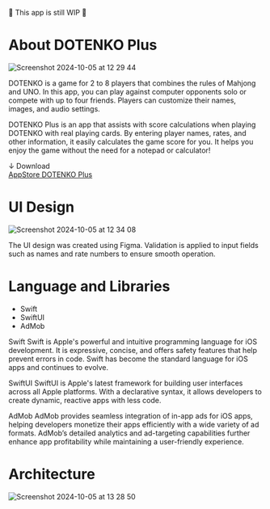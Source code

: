🔨 This app is still WIP 🔨

# About DOTENKO Plus

![Screenshot 2024-10-05 at 12 29 44](https://github.com/user-attachments/assets/ba162d8b-c11c-47ba-96b8-528abb96f0c3)

DOTENKO is a game for 2 to 8 players that combines the rules of Mahjong and UNO. In this app, you can play against computer opponents solo or compete with up to four friends. Players can customize their names, images, and audio settings.

DOTENKO Plus is an app that assists with score calculations when playing DOTENKO with real playing cards. By entering player names, rates, and other information, it easily calculates the game score for you. It helps you enjoy the game without the need for a notepad or calculator!

↓ Download<br>
[AppStore DOTENKO Plus](https://apps.apple.com/jp/app/dotenko-plus/id6475644027?l=en-US)

# UI Design

![Screenshot 2024-10-05 at 12 34 08](https://github.com/user-attachments/assets/8e3f78c8-5632-483c-ae95-6f55227e5005)

The UI design was created using Figma. Validation is applied to input fields such as names and rate numbers to ensure smooth operation.

# Language and Libraries
- Swift
- SwiftUI
- AdMob

Swift
Swift is Apple's powerful and intuitive programming language for iOS development. It is expressive, concise, and offers safety features that help prevent errors in code. Swift has become the standard language for iOS apps and continues to evolve.

SwiftUI
SwiftUI is Apple's latest framework for building user interfaces across all Apple platforms. With a declarative syntax, it allows developers to create dynamic, reactive apps with less code.

AdMob
AdMob provides seamless integration of in-app ads for iOS apps, helping developers monetize their apps efficiently with a wide variety of ad formats. AdMob’s detailed analytics and ad-targeting capabilities further enhance app profitability while maintaining a user-friendly experience.

# Architecture
![Screenshot 2024-10-05 at 13 28 50](https://github.com/user-attachments/assets/2ccb0a72-8700-4102-a8ec-8962a5d25349)
